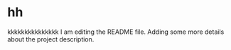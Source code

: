 # hh
kkkkkkkkkkkkkkk
I am editing the README file. Adding some more details about the project description.

